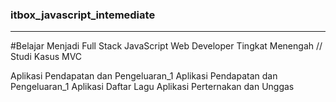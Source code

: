 ### itbox_javascript_intemediate

---

#Belajar Menjadi Full Stack JavaScript Web Developer Tingkat Menengah
// Studi Kasus MVC

Aplikasi Pendapatan dan Pengeluaran_1
Aplikasi Pendapatan dan Pengeluaran_1
Aplikasi Daftar Lagu
Aplikasi Perternakan dan Unggas
